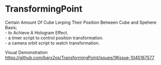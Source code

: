 # TransformingPoint
Certain Amount Of Cube Lerping Their Position Between Cube and Spehere Basis; <br />
	- to Achieve A Hologram  Effect. <br />
	- a timer script to control position transformation. <br />
	- a camera orbit script to watch transformation. <br />
	
Visual Demonstration <br />
https://github.com/barx2os/TransformingPoint/issues/1#issue-1045167577

